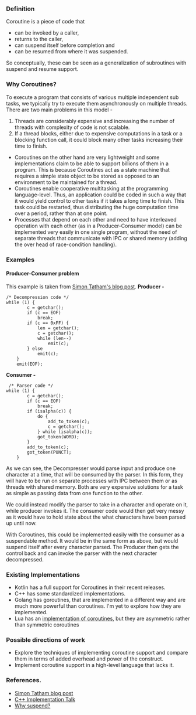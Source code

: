 ### Definition
Coroutine is a piece of code that 
* can be invoked by a caller,
* returns to the caller,
* can suspend itself before completion and
* can be resumed from where it was suspended.

So conceptually, these can be seen as a generalization of subroutines with suspend and resume support.

### Why Coroutines?
To execute a program that consists of various multiple independent sub tasks, we typically try to execute them asynchronously on multiple threads. There are two main problems in this model -
1. Threads are considerably expensive and increasing the number of threads with complexity of code is not scalable.
1. If a thread blocks, either due to expensive computations in a task or a blocking function call, it could block many other tasks increasing their time to finish.

* Coroutines on the other hand are very lightweight and some implementations claim to be able to support billions of them in a program. This is because Coroutines act as a state machine that requires a simple state object to be stored as opposed to an environment to be maintained for a thread.
* Coroutines enable cooperative multitasking at the programming language-level. Thus, an application could be coded in such a way that it would yield control to other tasks if it takes a long time to finish. This task could be restarted, thus distributing the huge computation time over a period, rather than at one point.
* Processes that depend on each other and need to have interleaved operation with each other (as in a Producer-Consumer model) can be implemented very easily in one single program, without the need of separate threads that communicate with IPC or shared memory (adding the over head of race-condition handling).

### Examples
#### Producer-Consumer problem
This example is taken from [Simon Tatham's blog post](https://www.chiark.greenend.org.uk/~sgtatham/coroutines.html).
**Producer -** 
```
/* Decompression code */
while (1) {
        c = getchar();
        if (c == EOF)
            break;
        if (c == 0xFF) {
            len = getchar();
            c = getchar();
            while (len--)
                emit(c);
        } else
            emit(c);
    }
    emit(EOF);
```

**Consumer -**
```
 /* Parser code */
while (1) {
        c = getchar();
        if (c == EOF)
            break;
        if (isalpha(c)) {
            do {
                add_to_token(c);
                c = getchar();
            } while (isalpha(c));
            got_token(WORD);
        }
        add_to_token(c);
        got_token(PUNCT);
    }
```
As we can see, the Decompresser would parse input and produce one character at a time, that will be consumed by the parser. In this form, they will have to be run on separate processes with IPC between them or as threads with shared memory. Both are very expensive solutions for a task as simple as passing data from one function to the other.

We could instead modify the parser to take in a character and operate on it, while producer invokes it. The consumer code would then get very messy as it would have to hold state about the what characters have been parsed up until now.

With Coroutines, this could be implemented easily with the consumer as a suspendable method. It would be in the same form as above, but would suspend itself after every character parsed. The Producer then gets the control back and can invoke the parser with the next character decompressed.

### Existing Implementations
* Kotlin has a full support for Coroutines in their recent releases.
* C++ has some standardized implementations.
* Golang has goroutines, that are implemented in a different way and are much more powerful than coroutines. I'm yet to explore how they are implemented.
* Lua has an [implementation of coroutines](https://www.lua.org/pil/9.1.html), but they are asymmetric rather than symmetric coroutines

### Possible directions of work
* Explore the techniques of implementing coroutine support and compare them in terms of added overhead and power of the construct.
* Implement coroutine support in a high-level language that lacks it.

### References.
* [Simon Tatham blog post](https://www.chiark.greenend.org.uk/~sgtatham/coroutines.html)
* [C++ Implementation Talk](https://www.youtube.com/watch?v=YYtzQ355_Co)
* [Why suspend?](https://medium.com/@elizarov/blocking-threads-suspending-coroutines-d33e11bf4761)
